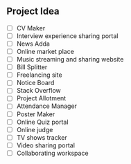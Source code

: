 ## Project Idea

* [ ] CV Maker
* [ ] Interview experience sharing portal
* [ ] News Adda
* [ ] Online market place
* [ ] Music streaming and sharing website
* [ ] Bill Splitter
* [ ] Freelancing site
* [ ] Notice Board
* [ ] Stack Overflow
* [ ] Project Allotment
* [ ] Attendance Manager
* [ ] Poster Maker
* [ ] Online Quiz portal
* [ ] Online judge
* [ ] TV shows tracker
* [ ] Video sharing portal
* [ ] Collaborating workspace
